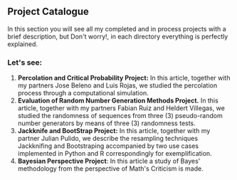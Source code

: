 ## Project Catalogue 
In this section you will see all  my completed and in process projects with a brief description, but Don't worry!, in each directory everything is perfectly explained. 

### Let's see:

1. **Percolation and Critical Probability Project:** In this article, together with my partners Jose Beleno and Luis Rojas, we studied the percolation process through a computational simulation.
2. **Evaluation of Random Number Generation Methods Project.**  In this article, together with my partners Fabian Ruiz and Heldert Villegas, we studied the randomness of sequences from three (3) pseudo-random number generators by means of three (3) randomness tests.
3. **Jackknife and BootStrap Project:** In this article, together with my partner Julian Pulido, we describe the resampling techniques Jackknifing and Bootstraping accompanied by two use cases implemented in Python and R correspondingly for exemplification.
4. **Bayesian Perspective Project**: In this article a study of Bayes' methodology from the perspective of Math's Criticism is made.



